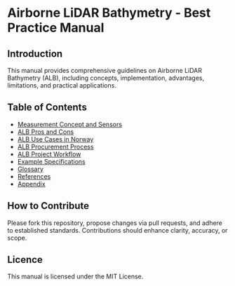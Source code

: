 # Airborne LiDAR Bathymetry - Best Practice Manual

## Introduction
This manual provides comprehensive guidelines on Airborne LiDAR Bathymetry (ALB), including concepts, implementation, advantages, limitations, and practical applications.

## Table of Contents
- [Measurement Concept and Sensors](Airborne_LiDAR_Bathymetry_Measurement_Concept_and_Sensors.md)
- [ALB Pros and Cons](ALB_Pros_and_Cons.md)
- [ALB Use Cases in Norway](ALB_Use_Cases_in_Norway.md)
- [ALB Procurement Process](ALB_Procurement_Process.md)
- [ALB Project Workflow](ALB_Project_Workflow.md)
- [Example Specifications](Example_Specifications.md)
- [Glossary](Glossary.md)
- [References](References.md)
- [Appendix](Appendix.md)

## How to Contribute
Please fork this repository, propose changes via pull requests, and adhere to established standards. Contributions should enhance clarity, accuracy, or scope.

## Licence
This manual is licensed under the MIT License.